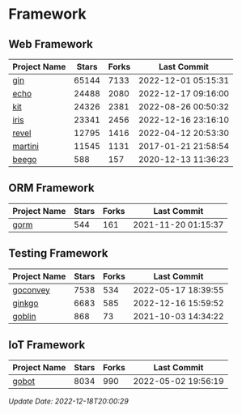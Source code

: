 # Framework

## Web Framework
| Project Name | Stars | Forks | Last Commit |
| ------------ | ----- | ----- | ----------- |
| [gin](https://github.com/gin-gonic/gin) | 65144 | 7133 | 2022-12-01 05:15:31 |
| [echo](https://github.com/labstack/echo) | 24488 | 2080 | 2022-12-17 09:16:00 |
| [kit](https://github.com/go-kit/kit) | 24326 | 2381 | 2022-08-26 00:50:32 |
| [iris](https://github.com/kataras/iris) | 23341 | 2456 | 2022-12-16 23:16:10 |
| [revel](https://github.com/revel/revel) | 12795 | 1416 | 2022-04-12 20:53:30 |
| [martini](https://github.com/go-martini/martini) | 11545 | 1131 | 2017-01-21 21:58:54 |
| [beego](https://github.com/astaxie/beego) | 588 | 157 | 2020-12-13 11:36:23 |

## ORM Framework
| Project Name | Stars | Forks | Last Commit |
| ------------ | ----- | ----- | ----------- |
| [gorm](https://github.com/jinzhu/gorm) | 544 | 161 | 2021-11-20 01:15:37 |

## Testing Framework
| Project Name | Stars | Forks | Last Commit |
| ------------ | ----- | ----- | ----------- |
| [goconvey](https://github.com/smartystreets/goconvey) | 7538 | 534 | 2022-05-17 18:39:55 |
| [ginkgo](https://github.com/onsi/ginkgo) | 6683 | 585 | 2022-12-16 15:59:52 |
| [goblin](https://github.com/franela/goblin) | 868 | 73 | 2021-10-03 14:34:22 |

## IoT Framework
| Project Name | Stars | Forks | Last Commit |
| ------------ | ----- | ----- | ----------- |
| [gobot](https://github.com/hybridgroup/gobot) | 8034 | 990 | 2022-05-02 19:56:19 |

*Update Date: 2022-12-18T20:00:29*